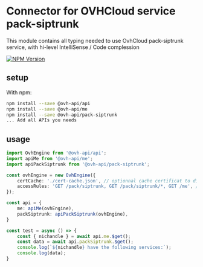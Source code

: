 # Connector for OVHCloud service pack-siptrunk

This module contains all typing needed to use OvhCloud pack-siptrunk service, with hi-level IntelliSense / Code complession

[![NPM Version](https://img.shields.io/npm/v/@ovh-api/pack-siptrunk.svg?style=flat)](https://www.npmjs.org/package/@ovh-api/pack-siptrunk)

## setup

With npm:
````bash
npm install --save @ovh-api/api
npm install --save @ovh-api/me
npm install --save @ovh-api/pack-siptrunk
... Add all APIs you needs
````

## usage

````typescript
import OvhEngine from '@ovh-api/api';
import apiMe from '@ovh-api/me';
import apiPackSiptrunk from '@ovh-api/pack-siptrunk';

const ovhEngine = new OvhEngine({ 
    certCache: './cert-cache.json', // optionnal cache certificat to disk
    accessRules: 'GET /pack/siptrunk, GET /pack/siptrunk/*, GET /me', // optionnal limit the requested privileges.
});

const api = {
    me: apiMe(ovhEngine),
    packSiptrunk: apiPackSiptrunk(ovhEngine),
}

const test = async () => {
    const { nichandle } = await api.me.$get();
    const data = await api.packSiptrunk.$get();
    console.log(`${nichandle} have the following services:`);
    console.log(data);
}

````